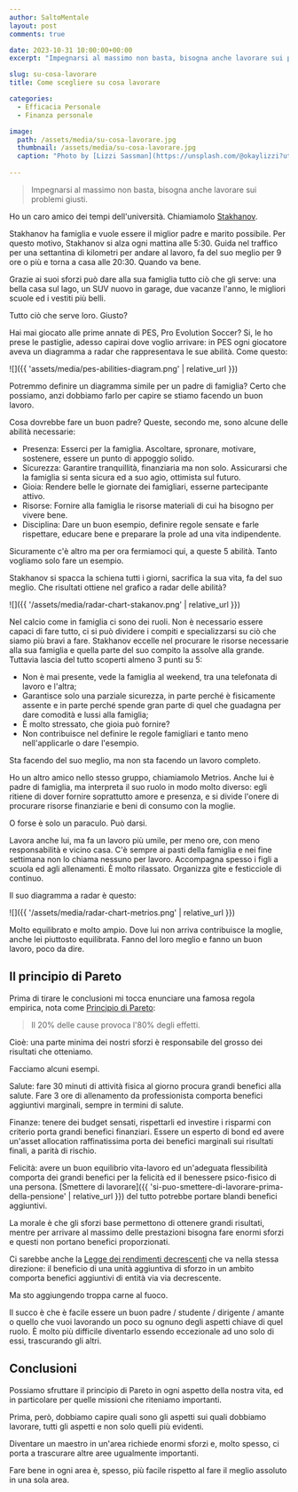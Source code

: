 ```yaml
---
author: SaltoMentale
layout: post
comments: true

date: 2023-10-31 10:00:00+00:00
excerpt: "Impegnarsi al massimo non basta, bisogna anche lavorare sui problemi giusti."

slug: su-cosa-lavorare
title: Come scegliere su cosa lavorare

categories:
  - Efficacia Personale
  - Finanza personale

image:
  path: /assets/media/su-cosa-lavorare.jpg
  thumbnail: /assets/media/su-cosa-lavorare.jpg
  caption: "Photo by [Lizzi Sassman](https://unsplash.com/@okaylizzi?utm_content=creditCopyText&utm_medium=referral&utm_source=unsplash)"
  
---
```


> Impegnarsi al massimo non basta, bisogna anche lavorare sui problemi giusti.

Ho un caro amico dei tempi dell'università. Chiamiamolo [Stakhanov](https://it.wikipedia.org/wiki/Aleksej_Grigor%27evi%C4%8D_Stachanov).

Stakhanov ha famiglia e vuole essere il miglior padre e marito possibile. Per questo motivo, Stakhanov si alza ogni mattina alle 5:30. Guida nel traffico per una settantina di kilometri per andare al lavoro, fa del suo meglio per 9 ore o più e torna a casa alle 20:30. Quando va bene.

Grazie ai suoi sforzi può dare alla sua famiglia tutto ciò che gli serve: una bella casa sul lago, un SUV nuovo in garage, due vacanze l'anno, le migliori scuole ed i vestiti più belli. 

Tutto ciò che serve loro. Giusto?

Hai mai giocato alle prime annate di PES, Pro Evolution Soccer? Si, le ho prese le pastiglie, adesso capirai dove voglio arrivare: in PES ogni giocatore aveva un diagramma a radar che rappresentava le sue abilità. Come questo:

![]({{ 'assets/media/pes-abilities-diagram.png' | relative_url }})

Potremmo definire un diagramma simile per un padre di famiglia? Certo che possiamo, anzi dobbiamo farlo per capire se stiamo facendo un buon lavoro. 

Cosa dovrebbe fare un buon padre? Queste, secondo me, sono alcune delle abilità necessarie:

- Presenza: Esserci per la famiglia. Ascoltare, spronare, motivare, sostenere, essere un punto di appoggio solido.
- Sicurezza: Garantire tranquillità, finanziaria ma non solo. Assicurarsi che la famiglia si senta sicura ed a suo agio, ottimista sul futuro.
- Gioia: Rendere belle le giornate dei famigliari, esserne partecipante attivo.
- Risorse: Fornire alla famiglia le risorse materiali di cui ha bisogno per vivere bene.
- Disciplina: Dare un buon esempio, definire regole sensate e farle rispettare, educare bene e preparare la prole ad una vita indipendente.

Sicuramente c'è altro ma per ora fermiamoci qui, a queste 5 abilità. Tanto vogliamo solo fare un esempio.

Stakhanov si spacca la schiena tutti i giorni, sacrifica la sua vita, fa del suo meglio. Che risultati ottiene nel grafico a radar delle abilità?

![]({{ '/assets/media/radar-chart-stakanov.png' | relative_url }})

Nel calcio come in famiglia ci sono dei ruoli. Non è necessario essere capaci di fare tutto, ci si può dividere i compiti e specializzarsi su ciò che siamo più bravi a fare. Stakhanov eccelle nel procurare le risorse necessarie alla sua famiglia e quella parte del suo compito la assolve alla grande. Tuttavia lascia del tutto scoperti almeno 3 punti su 5: 

- Non è mai presente, vede la famiglia al weekend, tra una telefonata di lavoro e l'altra;
- Garantisce solo una parziale sicurezza, in parte perché è fisicamente assente e in parte perché spende gran parte di quel che guadagna per dare comodità e lussi alla famiglia;
- È molto stressato, che gioia può fornire?
- Non contribuisce nel definire le regole famigliari e tanto meno nell'applicarle o dare l'esempio.

Sta facendo del suo meglio, ma non sta facendo un lavoro completo.

Ho un altro amico nello stesso gruppo, chiamiamolo Metrios. Anche lui è padre di famiglia, ma interpreta il suo ruolo in modo molto diverso: egli ritiene di dover fornire soprattutto amore e presenza, e si divide l'onere di procurare risorse finanziarie e beni di consumo con la moglie. 

O forse è solo un paraculo. Può darsi.

Lavora anche lui, ma fa un lavoro più umile, per meno ore, con meno responsabilità e vicino casa. C'è sempre ai pasti della famiglia e nei fine settimana non lo chiama nessuno per lavoro. Accompagna spesso i figli a scuola ed agli allenamenti. È molto rilassato. Organizza gite e festicciole di continuo. 

Il suo diagramma a radar è questo:

![]({{ '/assets/media/radar-chart-metrios.png' | relative_url }})

Molto equilibrato e molto ampio. Dove lui non arriva contribuisce la moglie, anche lei piuttosto equilibrata. Fanno del loro meglio e fanno un buon lavoro, poco da dire.

## Il principio di Pareto

Prima di tirare le conclusioni mi tocca enunciare una famosa regola empirica, nota come [Principio di Pareto](https://it.wikipedia.org/wiki/Principio_di_Pareto): 

> Il 20% delle cause provoca l'80% degli effetti.

Cioè: una parte minima dei nostri sforzi è responsabile del grosso dei risultati che otteniamo.

Facciamo alcuni esempi.

Salute: fare 30 minuti di attività fisica al giorno procura grandi benefici alla salute. Fare 3 ore di allenamento da professionista comporta benefici aggiuntivi marginali, sempre in termini di salute.

Finanze: tenere dei budget sensati, rispettarli ed investire i risparmi con criterio porta grandi benefici finanziari. Essere un esperto di bond ed avere un'asset allocation raffinatissima porta dei benefici marginali sui risultati finali, a parità di rischio.

Felicità: avere un buon equilibrio vita-lavoro ed un'adeguata flessibilità comporta dei grandi benefici per la felicità ed il benessere psico-fisico di una persona. [Smettere di lavorare]({{ 'si-puo-smettere-di-lavorare-prima-della-pensione' | relative_url }}) del tutto potrebbe portare blandi benefici aggiuntivi.

La morale è che gli sforzi base permettono di ottenere grandi risultati, mentre per arrivare al massimo delle prestazioni bisogna fare enormi sforzi e questi non portano benefici proporzionati. 

Ci sarebbe anche la [Legge dei rendimenti decrescenti](https://it.wikipedia.org/wiki/Legge_dei_rendimenti_decrescenti) che va nella stessa direzione: il beneficio di una unità aggiuntiva di sforzo in un ambito comporta benefici aggiuntivi di entità via via decrescente. 

Ma sto aggiungendo troppa carne al fuoco. 

Il succo è che è facile essere un buon padre / studente / dirigente / amante o quello che vuoi lavorando un poco su ognuno degli aspetti chiave di quel ruolo. È molto più difficile diventarlo essendo eccezionale ad uno solo di essi, trascurando gli altri.

## Conclusioni

Possiamo sfruttare il principio di Pareto in ogni aspetto della nostra vita, ed in particolare per quelle missioni che riteniamo importanti. 

Prima, però, dobbiamo capire quali sono gli aspetti sui quali dobbiamo lavorare, tutti gli aspetti e non solo quelli più evidenti.

Diventare un maestro in un'area richiede enormi sforzi e, molto spesso, ci porta a trascurare altre aree ugualmente importanti. 

Fare bene in ogni area è, spesso, più facile rispetto al fare il meglio assoluto in una sola area.
